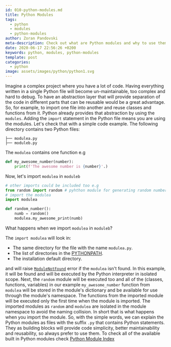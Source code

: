 ```yaml
---
id: 010-python-modules.md
title: Python Modules
tags:
  - python
  - modules
  - python-modules
author: Zoran Pandovski
meta-description: Check out what are Python modules and why to use them
date: 2020-06-17 22:56:26 +0200
keywords: python, modules, python-modules
template: post
categories:
  - python
image: assets/images/python/python1.svg
---
```


Imagine a complex project where you have a lot of code. Having everything written in a single Python file will become un-maintainable, too complex and hard to debug. To have an abstraction layer that will provide separation of the code in different parts that can be reusable would be a great advantage. So, for example, to import one file into another and reuse classes and functions from it. Python already provides that abstraction by using the `modules`. Adding the `import` statement in the Python file means you are using the modules. Let's check that with a simple code example. The following directory contains two Python files:

```
├── modulea.py
├── moduleb.py
```

The `modulea` contains one function e.g

```python
def my_awesome_number(number):
    print(f'The awesome number is {number}'.)
```

Now, let's import `modulea` in `moduleb`

```python
# other imports could be included too e.g 
from random import random # pyhthon module for generating random numbers
# import the modulea
import modulea

def random_number():
    numb = random()
    modulea.my_awesome_print(numb)
```

What happens when we import `modulea` in `moduleb`?

The `import modulea` will look in:
* The same directory for the file with the name `modulea.py`.
* The list of directories in the [PYTHONPATH](https://docs.python.org/3/using/cmdline.html#envvar-PYTHONPATH).
* The installation default directory.

and will raise [`ModuleNotFound`](https://docs.python.org/3/library/exceptions.html#ModuleNotFoundError) error if the `modulea` isn't found. In this example, it will be found and will be executed by the Python interpreter in isolated scope. Next, the `random` module will be executed too and all of the (classes, functions, variables) in our example `my_awesome_number` function from `modulea` will be stored in the module's dictionary and be available for use through the module's namespace. The functions from the imported module will be executed only the first time when the module is imported.
The imported modules as `random` and `modulea` are isolated in the module namespace to avoid the naming collision. 
In short that is what happens when you import the module. So, with the simple words, we can explain the Python modules as files with the suffix `.py` that contains Python statements. They as building blocks will provide code simplicity, better maintainability and reusability, so always prefer to use them. To check all of the available built in Python modules check [Python Module Index](https://docs.python.org/3/py-modindex.html)